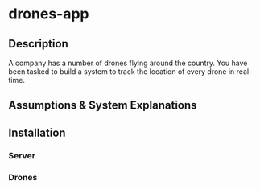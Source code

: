 # drones-app

## Description

A company has a number of drones flying around the country. You have been tasked to build a system to track the location of every drone in real-time.

## Assumptions & System Explanations

## Installation

### Server

### Drones